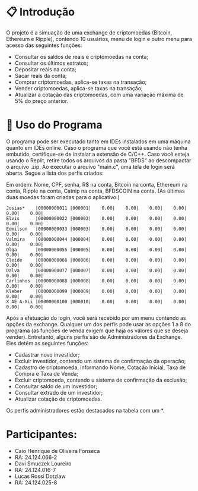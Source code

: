 # 📋 Introdução

O projeto é a simuação de uma exchange de criptomoedas (Bitcoin, Ethereum e Ripple), contendo 10 usuários, menu de login e outro menu para acesso das seguintes funções:
* Consultar os saldos de reais e criptomoedas na conta;
* Consultar os últimos extratos;
* Depositar reais na conta;
* Sacar reais da conta;
* Comprar criptomoedas, aplica-se taxas na transação;
* Vender criptomoedas, aplica-se taxas na transação;
* Atualizar a cotação das criptomoedas, com uma variação máxima de 5% do preço anterior.

# 🔧 Uso do Programa

O programa pode ser executado tanto em IDEs instalados em uma máquina quanto em IDEs online. Caso o programa que você está usando não tenha embutido, certifique-se de instalar a extensão de C/C++. Caso você esteja usando o Replit, retire todos os arquivos da pasta "BFDS" ao descompactar o arquivo .zip. Ao executar o arquivo "main.c", uma tela de login será aberta. Segue a lista dos perfis criados:

Em ordem: Nome, CPF, senha, R$ na conta, Bitcoin na conta, Ethereum na conta, Ripple na conta, Catnip na conta, BFDSCOIN na conta. (As últimas duas moedas foram criadas para o
aplicativo.)

```
Josias*    |00000000011 |000001|    0.00|    0.00|    0.00|    0.00|    0.00|    0.00|
Elvis      |00000000022 |000002|    0.00|    0.00|    0.00|    0.00|    0.00|    0.00|
Edmilson   |00000000033 |000003|    0.00|    0.00|    0.00|    0.00|    0.00|    0.00|
Valmira    |00000000044 |000004|    0.00|    0.00|    0.00|    0.00|    0.00|    0.00|
Olga       |00000000055 |000005|    0.00|    0.00|    0.00|    0.00|    0.00|    0.00|
Cleide     |00000000066 |000006|    0.00|    0.00|    0.00|    0.00|    0.00|    0.00|
Dalva      |00000000077 |000007|    0.00|    0.00|    0.00|    0.00|    0.00|    0.00|
Carlinhos  |00000000088 |000008|    0.00|    0.00|    0.00|    0.00|    0.00|    0.00|
Kleber     |00000000099 |000009|    0.00|    0.00|    0.00|    0.00|    0.00|    0.00|
X AE A-Xii |00000000100 |000010|    0.00|    0.00|    0.00|    0.00|    0.00|    0.00|
```

Após a efetuação do login, você será recebido por um menu contendo as opções da exchange. Qualquer um dos perfis pode usar as opções 1 a 8 do programa (as funções de venda exigem que haja os valores que se deseja vender). Entretanto, alguns perfis são de Administradores da Exchange. Eles detém as seguintes funções:
* Cadastrar novo investidor;
* Excluir investidor, contendo um sistema de confirmação da operação;
* Cadastro de criptomoeda, informando Nome, Cotação Inicial, Taxa de Compra e Taxa de Venda;
* Excluir criptomoeda, contendo u sistema de confirmação da exclusão;
* Consultar saldo de um investidor;
* Consultar extrado de um investidor;
* Atualizar cotação de criptomoedas.

Os perfis administradores estão destacados na tabela com um *.

# Participantes:

* Caio Henrique de Oliveira Fonseca
* RA: 24.124.066-2
* Davi Smuczek Loureiro
* RA: 24.124.016-7
* Lucas Rossi Dotzlaw
* RA: 24.124.025-8